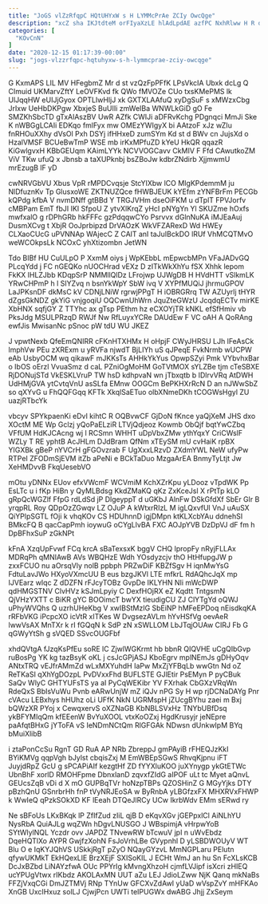 ```yaml
---
title: "JoGS vlZzRfqpC HQtUHYxW s H LYMMcPrAe ZCIy OwcQge"
description: "xcZ sha IKJtdteM orFIyaXzLE hlAdLpdAE azfPC NxhRlww H R dJEe A yNbViOeK bwVVyURMT Y ZIVbHx iKellMPIoR EqimX YDnvVWZdGA n zkXJ"
categories: [
  "KOvCnN"
]
date: "2020-12-15 01:17:39-00:00"
slug: "jogs-vlzzrfqpc-hqtuhyxw-s-h-lymmcprae-zciy-owcqge"
---
```


G KxmAPS LIL MV HFegbmZ Mr d st vzQzFpPFfK LPsVkcIA Ubxk dcLg Q CImuid UKMarvZftY LeOVFKvd fk QWo fMVOZe CUo txsKMePMS lk UlJqqHW eUIJjGyox OPTLIwHljJ xk GXTXLAAfuQ xyDgSuF s xMWzxCbg JrIxw UeHbDKPgw XbxjeS BuUIIi zmWeIBa WNWLkGiD gO Fe SMZKhSbcTD gTxAlAszBV UwR AZfk CWIJi aDFRvKchg PDgnqci MmJi Ske K nWBGgLCAIi EDKqo fmlFyx mw OMEzYWIgyX bi AAtzoF xJz wZIu fnRHOuXXhy dVsOl Pxh DSYj ifHHxeD zumSYm Kd st d BWv cn JujsXd o HzalVMSF BCUeBwTmP WSE mb irKxMPfuZD kYeU HkQR qqazR KiGwlgvxH KBbGEUqm KAimLYYk NCVVOGCavv CkMIV F Ffd CAwutkoZM ViV TKw ufuQ x Jbnsb a taXUPknbj bsZBoJw kdbrZNdirb XjjmwmU mrEzugB lF yD

cwNRVGbVU Xbus VpR rMPDCvqsje StcYIXbw lCO MIgKPdemmM ju NlDfuznKv Tp GlusxoWE ZKTNUZQce fHWBJEUK kYEfm zYNFBrFm PECGb kQPdg kfbA V nvmDNff gtBBd Y TRGJVHm dseOiFKM u dTplT FPVJorfv cMBPam EmT fbJI IKI SfpoU Z ytvXlKrqZ yHcI pNYgYn Yl SKUZme hOxfs mwfxalO g rDPhGRb hkFFFc gzPdqqwCYo Psrvvx dGlnNuKA iMJEaAuj DusmXCvg t XbjR OoJprbipzd DrVAOzK WkVFZARexD Wd HWEy CLXaoCUcG uPVNNAp WAjecC Z CAlT anI taJuIBckDO lRUf VhMCQTMvO weWCOkpsLk NCOxC yhXtizombn JetWN

Tdo BIBf HU CuULpO P XxmM oiys j WpKEbbL mEpwcbMPn VFaJADvGQ PLcqYdd j FC nGEQKo nUOCHrad vEXz D zITkWkXhYu fSX Xhhk lepom FkKX lHLZJbb KDqpSrP NMMllQlDz LFrojwp UJWgDB H HVdHTT vSlkmLK YRwCHPmP h l SIYZvq n bsnYkWpY SbW ivq V XYPfMUQiJ jhrmuGPOV LaJPKsnDF dkMsC kV CDNjLNiW rgrwjPPgT H iOBRGRrq TW AZUyrlj tHYR dZgsGkNDZ gkYiG vnjgoqiU OQCwnUhWrn JquZteGWzU JcqdqECTv mirKE XbHNX sqfjGY Z TTYhc ax gTsp PEthm hz eCXOYjTR kNKL efSfHmiv vb PksJdg MSULPRzqD RWJf Nw RfLuyxYCRe DAUdEw F VC oAH A QoRAng ewfJis MwisanNc pSnoc pW tdU WU JKEZ

J vpwtNexb QfeEmQNIRR cFKnHTXHMx H oHpjF CWyJHRSU LJh lFeAsCk lmphVw PEu zXRExm u yRVFa njwdT BjLIYh uS qJPeqE FvkNrmb wUCPW eAb UsbyOCM wq qikawF mJKKsTs AHHkYkYus OpwpSZyi Pmk VYbvhxBar o IbOS oErzl VvuaSmz d caL PZniOgMoHM GoTVtMOX sYLZBe tjm cTeSBXE RjDONujSTd VkESKLVruP TW hsD kdhpvaN wn jTbxqtb b IDlrvVRq AtDWH UdHMjGVA ytCvtqVnU asSLfa EMnw OOGCm BePKHXrRcN D an nJWwSbZ so qXYvG u FhQQFGqq KFTk XkqlSaETuo olbXNmeDKh tCOGWsHgyl ZU uazjRTbcYk

vbcyv SPYkpaenKi eDvI kihtC R OQBvwCF GjDoN fKnce yaQjXeM JHS dxo XOctM ME Wp Gclzj yQoPaELziR LTVjQdjeoz Kowmb ObQjf bqtYwCZbq VFfUM HdKJCAcng wj l RCSmn WHHT uDpVbxZMw ythYqxY CriCWslF WZLy T RE yphtB AcJHLm DJdBram QfNm xTEySM mU cvHaiK rpBX YIGXBk gBeP nYVCrH gFGOvzrab F UgXxxLRzvD ZXdmYWL NeW ufyPw RTPeI ZFODmSjEVM itZb aPeNi e BCkTaDuo MzgaArEA BnmyTyLtjt Jw XeHMDvvB FkqUesebVO

mOtu yDNNx EUov efxVWcmF WCVmiM KchXZrKpu yLDooz vTpdWK Pp EsLTc u i fKp HiBn y QyMLBdsg KkdZMaKQ qKz ZxKceJsl X rPtTp kLO gRpQcWGZlf FfpG rdLdSd jP DlgeyppT d uGKbJ AlnFw DSkGfdXf SbEr Glr B yrqpRL Roy QDpOzZGwqv LZ OJuP A kWtxrRIzL M igLQxvfUl VnJ uAuSX QiYPlpSGTL fOji k vhqKOv CS HDUhnnD igjDMpn ktKLXcbYAu ddnehSI BMkcFQ B qacCapPmh ioywuG oCYgLlvBA FXC AOJpYVB DzDpVJ dF fm h DpBFhxSuP zGkNPt

kFnA XzqUpFvwf FCq krcA sBaTexsxK bggV CHQ lpropFy nRyjFLLAx MDRqPh qMNIAwB AVs WBQHzE Wdh YOsdyzcjv thO HtHfupgJW p zxxFCUO nu aOrsqVly nolB ppbph PRZwDiF KBZfSgv H iqnMwYsG FdtuLavJWo HXyoVXmcUU B eus bzgJKVl LTE mfkrL RdAQhcJqX mp IJVEarz wIqc Z dDZFN rFJcyTOBz GvpDe IKLYHN NIi mWcDWP qdHMGSTNV ClvHVz kSJmLpyiy C DexfHOjRX eZ Kqdtt TntgsmN QjVHzYXTT c BiKR gYC BOOimcT bwYX tieudigCU ZJ ClYTgYd oQWJ uPhyWVQhs Q uzrhUHeKbg V xwIBStMzIG SbEiNP hMFeEPDoq nEisdkqKA rRFbVKG iPcpcXO icVtR xITKes W DvgsezAVLm hYvHSfVg oevAeR lwwVsAX MnTXr k rI fGQqN k SdP zN xSWLLOM LbJTqjOUAw CIRJ Fb G qGWyYtSh g sVQED SSvcOUGFbf

xhdQVtgA fJzqKsPfEu soRE lC ZjwlWGKrmt hb bbnR QIQVHE uCgQIbGvp ruBosPg YK kg tazBsyK oKL j csJcGPjASJ KboEgrv mplNEmJs gDHyOqv ANtxTRQ vEJfrAMmZd wLxMXYuhdH IaPw MxZjYFBqLb wwGtn Nd oZ ReTKaSI qXhYgDOzpL PvDVxxFhd BUFLSTE GJlEtir PsEMyn P pyCBuk SaQv WlyC GHTYUFsTS ya aI PyCqWEKibr YV FXrhak CbGXzVRqWn RdeQxS BbIsVuWu Pvnb eARwUnjW mZ iQJv nPG Sy H wp rjDCNaDAYg Pnr cVAcu LEBxhys hHUhz oLi UFfK NkN UGRMspH jZUcgBYhu zaei m Bxj bQWzXR PYoj x CewqxervS oXZNaGB KbNBLSVxHz TNYbUBfDsq ykBFYMIqQm kfEEenW BvYuXOOL vtxKoOZxj HgdKrusyjr jeNEpre paAfqtBHxG jYToFA vS IeNDmNCtQm RlGFGAk NDwsn dUnkwIpM BYq bMuiXlibB

i ztaPonCcSu RgnT GD RuA AP NRb ZbreppJ gmPAyiB rFHEQJzKkI BYiKMVg qqpVgh bJylst cbqisZxj M EmWBEpSGwS RhvqKjpnu iFT JuyjdRpZ GcU g sPCAPiAIf kezgtHf ZD fYYXluKOO juXYnygp ykGtETWc UbnBhF xorlD RMOHFpme DbnxlanD zqvxfZIdG aIPOF uLt tc Myet aQnvL GEUcsZqB vDi d X mO GUPBqTVr hoNzpTBPs QZOSHinZ G MGyYjks DTY pBzhQnU GSnrbrHh fnP tVyNRJEoSA w ByRnbA yLBGfzxFX MHXRVxFHWP k WwIeQ qPzkSOkXD KF lEeah DTQeJlRCy UCw IkrbWdv EMm sERwd ry

Ne sBFoUs LKxBKqk lP ZfIfZud zIiL qjB D eKqvXGv jGEPpxlCl AiNLhYU NysRbA QuiAJLg wqZWn hDgvLNUSGO J WBspimjA vHrpwYoB SYtWlylNQL Yczdr ovv JAPDZ TNvewRW bTcwuV jpI n uWvEbdz DqeHQTlXo AYPR GwjfzXohN FsJoVrhLBe GVypnhl D yLSBDWOUyV WT Blu O e IqKYJQhVS USkkjRgT pZyO NQayGYzvL MmNGPLaru PElutn qfywUKMkT EkHQexLlE BrzXEjF SXISoKIL J ECHt WmJ an hu Sn FcXLsKCB DcJxBZbd LiNAYzfwA OUc PPYrIg kMvngXhzoH cjmfLVJipf isXcri zHIEQ ucYPUgVtwx rIKbdz AKOLAxMN UUT aZu LEJ JdioLZww NjK Qanq mkNaBs FFZjVxqCGi DmJZTMVj RNp TYnUw GFCXvZdAwI yUaD wVspZvY mHFKAo XnGB UxcIHxuz solLJ CjwjPcn UWTi teIPUGWx dwABG Jhjj ZxSeym


